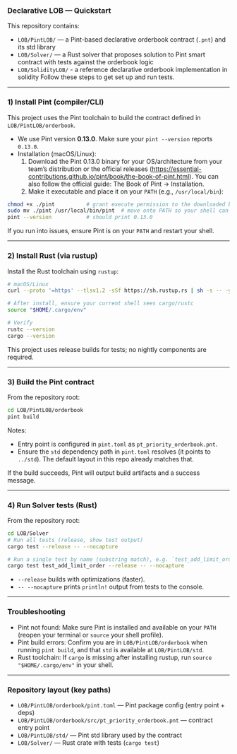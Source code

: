 ### Declarative LOB — Quickstart

This repository contains:
- `LOB/PintLOB/` — a Pint-based declarative orderbook contract (`.pnt`) and its std library
- `LOB/Solver/` — a Rust solver that proposes solution to Pint smart contract with tests against the orderbook logic
- `LOB/SolidityLOB/` - a reference declarative orderbook implementation in solidity
Follow these steps to get set up and run tests.

---

### 1) Install Pint (compiler/CLI)

This project uses the Pint toolchain to build the contract defined in `LOB/PintLOB/orderbook`.

- We use Pint version **0.13.0**. Make sure your `pint --version` reports `0.13.0`.
- Installation (macOS/Linux):
  1. Download the Pint 0.13.0 binary for your OS/architecture from your team’s distribution or the official releases (https://essential-contributions.github.io/pint/book/the-book-of-pint.html). You can also follow the official guide: The Book of Pint → Installation.
  2. Make it executable and place it on your `PATH` (e.g., `/usr/local/bin`):

```bash
chmod +x ./pint          # grant execute permission to the downloaded binary
sudo mv ./pint /usr/local/bin/pint  # move onto PATH so your shell can find it
pint --version           # should print 0.13.0
```

If you run into issues, ensure Pint is on your `PATH` and restart your shell.

---

### 2) Install Rust (via rustup)

Install the Rust toolchain using `rustup`:

```bash
# macOS/Linux
curl --proto '=https' --tlsv1.2 -sSf https://sh.rustup.rs | sh -s -- -y

# After install, ensure your current shell sees cargo/rustc
source "$HOME/.cargo/env"

# Verify
rustc --version
cargo --version
```

This project uses release builds for tests; no nightly components are required.

---

### 3) Build the Pint contract

From the repository root:

```bash
cd LOB/PintLOB/orderbook
pint build
```

Notes:
- Entry point is configured in `pint.toml` as `pt_priority_orderbook.pnt`.
- Ensure the `std` dependency path in `pint.toml` resolves (it points to `../std`). The default layout in this repo already matches that.

If the build succeeds, Pint will output build artifacts and a success message.

---

### 4) Run Solver tests (Rust)

From the repository root:

```bash
cd LOB/Solver
# Run all tests (release, show test output)
cargo test --release -- --nocapture

# Run a single test by name (substring match), e.g. `test_add_limit_order`
cargo test test_add_limit_order --release -- --nocapture
```

- `--release` builds with optimizations (faster).
- `-- --nocapture` prints `println!` output from tests to the console.

---

### Troubleshooting

- Pint not found: Make sure Pint is installed and available on your `PATH` (reopen your terminal or `source` your shell profile).
- Pint build errors: Confirm you are in `LOB/PintLOB/orderbook` when running `pint build`, and that `std` is available at `LOB/PintLOB/std`.
- Rust toolchain: If `cargo` is missing after installing rustup, run `source "$HOME/.cargo/env"` in your shell.

---

### Repository layout (key paths)

- `LOB/PintLOB/orderbook/pint.toml` — Pint package config (entry point + deps)
- `LOB/PintLOB/orderbook/src/pt_priority_orderbook.pnt` — contract entry point
- `LOB/PintLOB/std/` — Pint std library used by the contract
- `LOB/Solver/` — Rust crate with tests (`cargo test`)
